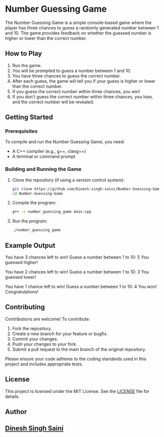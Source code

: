 # Number Guessing Game

The Number Guessing Game is a simple console-based game where the player has three chances to guess a randomly generated number between 1 and 10. The game provides feedback on whether the guessed number is higher or lower than the correct number.

## How to Play

1. Run the game.
2. You will be prompted to guess a number between 1 and 10.
3. You have three chances to guess the correct number.
4. After each guess, the game will tell you if your guess is higher or lower than the correct number.
5. If you guess the correct number within three chances, you win!
6. If you don't guess the correct number within three chances, you lose, and the correct number will be revealed.

## Getting Started

### Prerequisites

To compile and run the Number Guessing Game, you need:

- A C++ compiler (e.g., g++, clang++)
- A terminal or command prompt

### Building and Running the Game

1. Clone the repository (if using a version control system):
   ```sh
   git clone https://github.com/Dinesh-singh-saini/Number-Guessing-Game.git
   cd Number-Guessing-Game
   
2. Compile the program:
   ```sh
   g++ -o number_guessing_game main.cpp
   
3. Run the program:
   ```sh
   ./number_guessing_game

## Example Output

You have 3 chances left to win!
Guess a number between 1 to 10:
5
You guessed higher!

You have 2 chances left to win!
Guess a number between 1 to 10:
3
You guessed lower!

You have 1 chance left to win!
Guess a number between 1 to 10:
4
You won! Congratulations!

## Contributing

Contributions are welcome! To contribute:

1. Fork the repository.
2. Create a new branch for your feature or bugfix.
3. Commit your changes.
4. Push your changes to your fork.
5. Submit a pull request to the main branch of the original repository.
   
Please ensure your code adheres to the coding standards used in this project and includes appropriate tests.

## License
This project is licensed under the MIT License. See the [LICENSE](https://github.com/Dinesh-singh-saini/Number-Guessing-Game/blob/main/LICENSE) file for details.

## Author
## [Dinesh Singh Saini](https://github.com/Dinesh-singh-saini)
